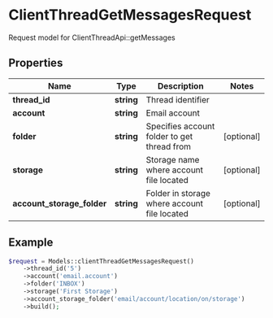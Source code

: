 # ClientThreadGetMessagesRequest

Request model for ClientThreadApi::getMessages

## Properties

Name | Type | Description | Notes
---- | ---- | ----------- | -----
**thread_id** | **string**| Thread identifier |
**account** | **string**| Email account |
**folder** | **string**| Specifies account folder to get thread from | [optional]
**storage** | **string**| Storage name where account file located | [optional]
**account_storage_folder** | **string**| Folder in storage where account file located | [optional]

## Example
```php
$request = Models::clientThreadGetMessagesRequest()
    ->thread_id('5')
    ->account('email.account')
    ->folder('INBOX')
    ->storage('First Storage')
    ->account_storage_folder('email/account/location/on/storage')
    ->build();
```

